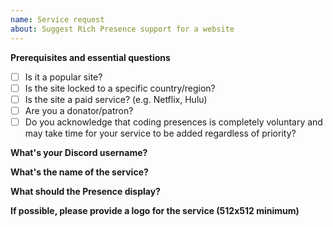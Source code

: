 ```yaml
---
name: Service request
about: Suggest Rich Presence support for a website
---
```


**Prerequisites and essential questions**
<!--- Required, please answer the following questions as honestly as possible, not checking a question counts as "No". -->
* [ ] Is it a popular site?
* [ ] Is the site locked to a specific country/region?
* [ ] Is the site a paid service? (e.g. Netflix, Hulu)
* [ ] Are you a donator/patron?
* [ ] Do you acknowledge that coding presences is completely voluntary and may take time for your service to be added regardless of priority?

**What's your Discord username?**
<!--- Optional, unless you are a donator/patron. Ex. Clyde#0000 -->

**What's the name of the service?**
<!--- Required, Ex. www.youtube.com | YouTube -->

**What should the Presence display?**
<!--- Required, make sure to be as clear as possible on what should be added. -->

**If possible, please provide a logo for the service (512x512 minimum)**
<!--- Optional, it is recommended to upload the image here instead of using a 3rd-party host. -->
